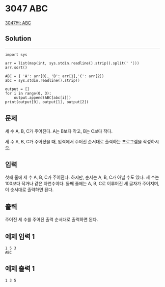# 3047 ABC

[3047번: ABC](https://www.acmicpc.net/problem/3047)

## Solution

---

    import sys
    
    arr = list(map(int, sys.stdin.readline().strip().split(' ')))
    arr.sort()
    
    ABC = { 'A': arr[0], 'B': arr[1],'C': arr[2]}
    abc = sys.stdin.readline().strip()
    
    output = []
    for i in range(0, 3):
        output.append(ABC[abc[i]])
    print(output[0], output[1], output[2])

## 문제

세 수 A, B, C가 주어진다. A는 B보다 작고, B는 C보다 작다.

세 수 A, B, C가 주어졌을 때, 입력에서 주어진 순서대로 출력하는 프로그램을 작성하시오.

## 입력

첫째 줄에 세 수 A, B, C가 주어진다. 하지만, 순서는 A, B, C가 아닐 수도 있다. 세 수는 100보다 작거나 같은 자연수이다. 둘째 줄에는 A, B, C로 이루어진 세 글자가 주어지며, 이 순서대로 출력하면 된다.

## 출력

주어진 세 수를 주어진 출력 순서대로 출력하면 된다.

## 예제 입력 1

    1 5 3
    ABC

## 예제 출력 1

    1 3 5